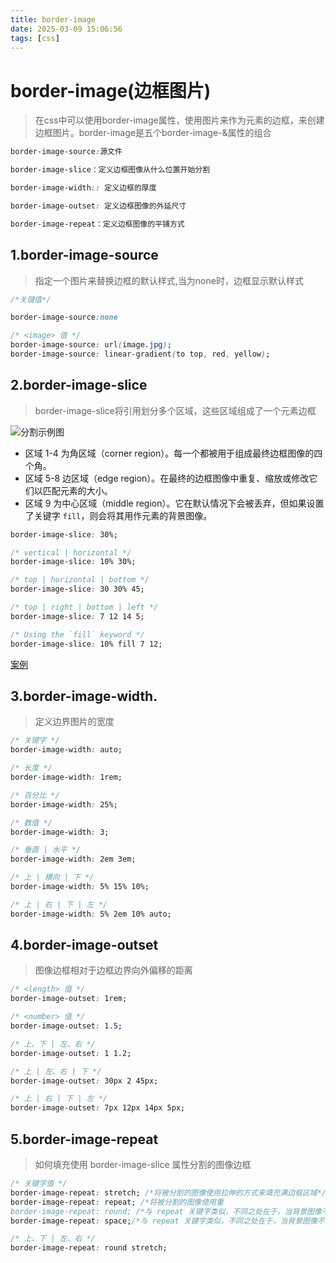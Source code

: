 ```yaml
---
title: border-image
date: 2025-03-09 15:06:56
tags: [css]
---
```


# border-image(边框图片)

> 在css中可以使用border-image属性，使用图片来作为元素的边框，来创建边框图片。border-image是五个border-image-&属性的组合

```css
border-image-source:源文件

border-image-slice：定义边框图像从什么位置开始分割

border-image-width:: 定义边框的厚度

border-image-outset: 定义边框图像的外延尺寸

border-image-repeat：定义边框图像的平铺方式
```

## 1.border-image-source

> 指定一个图片来替换边框的默认样式,当为none时，边框显示默认样式

```css
/*关键值*/

border-image-source:none

/* <image> 值 */
border-image-source: url(image.jpg);
border-image-source: linear-gradient(to top, red, yellow);
```

## 2.border-image-slice

> border-image-slice将引用划分多个区域，这些区域组成了一个元素边框

![分割示例图](border-image-slice.png)

- 区域 1-4 为角区域（corner region）。每一个都被用于组成最终边框图像的四个角。
- 区域 5-8 边区域（edge region）。在最终的边框图像中重复、缩放或修改它们以匹配元素的大小。
- 区域 9 为中心区域（middle region）。它在默认情况下会被丢弃，但如果设置了关键字 `fill`，则会将其用作元素的背景图像。

```css
border-image-slice: 30%;

/* vertical | horizontal */
border-image-slice: 10% 30%;

/* top | horizontal | bottom */
border-image-slice: 30 30% 45;

/* top | right | bottom | left */
border-image-slice: 7 12 14 5;

/* Using the `fill` keyword */
border-image-slice: 10% fill 7 12;
```

[案例](https://codepen.io/siwuxie/pen/NWQgjJz)

## 3.border-image-width.

> 定义边界图片的宽度

```css
/* 关键字 */
border-image-width: auto;

/* 长度 */
border-image-width: 1rem;

/* 百分比 */
border-image-width: 25%;

/* 数值 */
border-image-width: 3;

/* 垂直 | 水平 */
border-image-width: 2em 3em;

/* 上 | 横向 | 下 */
border-image-width: 5% 15% 10%;

/* 上 | 右 | 下 | 左 */
border-image-width: 5% 2em 10% auto;
```

## 4.border-image-outset

> 图像边框相对于边框边界向外偏移的距离

```css
/* <length> 值 */
border-image-outset: 1rem;

/* <number> 值 */
border-image-outset: 1.5;

/* 上、下 | 左、右 */
border-image-outset: 1 1.2;

/* 上 | 左、右 | 下 */
border-image-outset: 30px 2 45px;

/* 上 | 右 | 下 | 左 */
border-image-outset: 7px 12px 14px 5px;
```

## 5.border-image-repeat

> 如何填充使用 border-image-slice 属性分割的图像边框

```css
/* 关键字值 */
border-image-repeat: stretch; /*将被分割的图像使用拉伸的方式来填充满边框区域*/
border-image-repeat: repeat; /*将被分割的图像使用重 
border-image-repeat: round; /*与 repeat 关键字类似，不同之处在于，当背景图像不能以整数次平铺时，会根据情况缩放图像；*/
border-image-repeat: space;/*与 repeat 关键字类似，不同之处在于，当背景图像不能以整数次平铺时，会用空白间隙填充在图像周围。*/

/* 上、下 | 左、右 */
border-image-repeat: round stretch;
```
